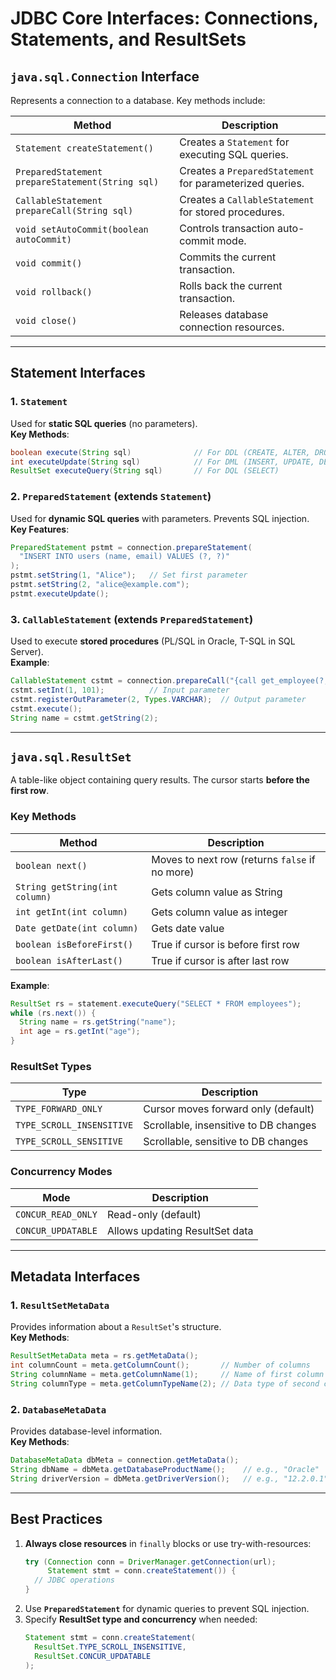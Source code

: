 # JDBC Core Interfaces: Connections, Statements, and ResultSets

## `java.sql.Connection` Interface
Represents a connection to a database. Key methods include:

| Method                     | Description                                                                 |
|----------------------------|-----------------------------------------------------------------------------|
| `Statement createStatement()` | Creates a `Statement` for executing SQL queries.                          |
| `PreparedStatement prepareStatement(String sql)` | Creates a `PreparedStatement` for parameterized queries.                |
| `CallableStatement prepareCall(String sql)` | Creates a `CallableStatement` for stored procedures.                    |
| `void setAutoCommit(boolean autoCommit)` | Controls transaction auto-commit mode.                                  |
| `void commit()`             | Commits the current transaction.                                           |
| `void rollback()`           | Rolls back the current transaction.                                        |
| `void close()`              | Releases database connection resources.                                    |

---

## Statement Interfaces

### 1. **`Statement`** 
Used for **static SQL queries** (no parameters).  
**Key Methods**:
```java
boolean execute(String sql)              // For DDL (CREATE, ALTER, DROP)
int executeUpdate(String sql)            // For DML (INSERT, UPDATE, DELETE)
ResultSet executeQuery(String sql)       // For DQL (SELECT)
```

### 2. **`PreparedStatement`** (extends `Statement`)
Used for **dynamic SQL queries** with parameters. Prevents SQL injection.  
**Key Features**:
```java
PreparedStatement pstmt = connection.prepareStatement(
  "INSERT INTO users (name, email) VALUES (?, ?)"
);
pstmt.setString(1, "Alice");   // Set first parameter
pstmt.setString(2, "alice@example.com");
pstmt.executeUpdate();
```

### 3. **`CallableStatement`** (extends `PreparedStatement`)
Used to execute **stored procedures** (PL/SQL in Oracle, T-SQL in SQL Server).  
**Example**:
```java
CallableStatement cstmt = connection.prepareCall("{call get_employee(?, ?)}");
cstmt.setInt(1, 101);          // Input parameter
cstmt.registerOutParameter(2, Types.VARCHAR);  // Output parameter
cstmt.execute();
String name = cstmt.getString(2);
```

---

## `java.sql.ResultSet`
A table-like object containing query results. The cursor starts **before the first row**.

### Key Methods
| Method                            | Description                                     |
|-----------------------------------|-------------------------------------------------|
| `boolean next()`                  | Moves to next row (returns `false` if no more) |
| `String getString(int column)`    | Gets column value as String                    |
| `int getInt(int column)`          | Gets column value as integer                   |
| `Date getDate(int column)`        | Gets date value                                |
| `boolean isBeforeFirst()`         | True if cursor is before first row             |
| `boolean isAfterLast()`           | True if cursor is after last row               |

**Example**:
```java
ResultSet rs = statement.executeQuery("SELECT * FROM employees");
while (rs.next()) {
  String name = rs.getString("name");
  int age = rs.getInt("age");
}
```

### ResultSet Types
| Type                          | Description                                     |
|-------------------------------|-------------------------------------------------|
| `TYPE_FORWARD_ONLY`           | Cursor moves forward only (default)            |
| `TYPE_SCROLL_INSENSITIVE`     | Scrollable, insensitive to DB changes          |
| `TYPE_SCROLL_SENSITIVE`       | Scrollable, sensitive to DB changes            |

### Concurrency Modes
| Mode                     | Description                                     |
|--------------------------|-------------------------------------------------|
| `CONCUR_READ_ONLY`       | Read-only (default)                             |
| `CONCUR_UPDATABLE`       | Allows updating ResultSet data                  |

---

## Metadata Interfaces

### 1. **`ResultSetMetaData`**
Provides information about a `ResultSet`'s structure.  
**Key Methods**:
```java
ResultSetMetaData meta = rs.getMetaData();
int columnCount = meta.getColumnCount();       // Number of columns
String columnName = meta.getColumnName(1);     // Name of first column
String columnType = meta.getColumnTypeName(2); // Data type of second column
```

### 2. **`DatabaseMetaData`**
Provides database-level information.  
**Key Methods**:
```java
DatabaseMetaData dbMeta = connection.getMetaData();
String dbName = dbMeta.getDatabaseProductName();    // e.g., "Oracle"
String driverVersion = dbMeta.getDriverVersion();   // e.g., "12.2.0.1"
```

---

## Best Practices
1. **Always close resources** in `finally` blocks or use try-with-resources:
   ```java
   try (Connection conn = DriverManager.getConnection(url);
        Statement stmt = conn.createStatement()) {
     // JDBC operations
   }
   ```
2. Use **`PreparedStatement`** for dynamic queries to prevent SQL injection.
3. Specify **ResultSet type and concurrency** when needed:
   ```java
   Statement stmt = conn.createStatement(
     ResultSet.TYPE_SCROLL_INSENSITIVE,
     ResultSet.CONCUR_UPDATABLE
   );
   ```
